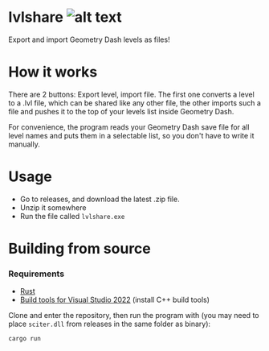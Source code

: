 # lvlshare ![alt text](https://github.com/funcy2267/lvlshare/blob/master/icon.png "lvlshare")
Export and import Geometry Dash levels as files!

# How it works
There are 2 buttons: Export level, import file. 
The first one converts a level to a .lvl file, which can be shared like any other file,
the other imports such a file and pushes it to the top of your levels list inside Geometry Dash.

For convenience, the program reads your Geometry Dash save file for all level names and puts them
in a selectable list, so you don't have to write it manually.

# Usage
+ Go to releases, and download the latest .zip file.
+ Unzip it somewhere
+ Run the file called `lvlshare.exe`

# Building from source
### Requirements
- [Rust](https://www.rust-lang.org/tools/install)
- [Build tools for Visual Studio 2022](https://visualstudio.microsoft.com/pl/downloads/#build-tools-for-visual-studio-2022) (install C++ build tools)

Clone and enter the repository, then run the program with (you may need to place `sciter.dll` from releases in the same folder as binary):
```
cargo run
```
